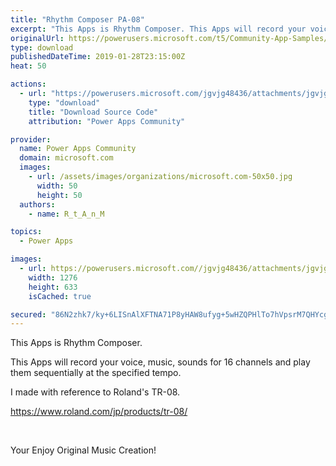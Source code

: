 ```yaml
---
title: "Rhythm Composer PA-08"
excerpt: "This Apps is Rhythm Composer. This Apps will record your voice, music, sounds for 16 channels and play them sequentially at the specified tempo. I"
originalUrl: https://powerusers.microsoft.com/t5/Community-App-Samples/Rhythm-Composer-PA-08/td-p/211197
type: download
publishedDateTime: 2019-01-28T23:15:00Z
heat: 50

actions:
  - url: "https://powerusers.microsoft.com/jgvjg48436/attachments/jgvjg48436/AppFeedbackGallery/86/3/Rhythm%20Composer.msapp"
    type: "download"
    title: "Download Source Code"
    attribution: "Power Apps Community"

provider:
  name: Power Apps Community
  domain: microsoft.com
  images:
    - url: /assets/images/organizations/microsoft.com-50x50.jpg
      width: 50
      height: 50
  authors:
    - name: R_t_A_n_M

topics:
  - Power Apps

images:
  - url: https://powerusers.microsoft.com//jgvjg48436/attachments/jgvjg48436/AppFeedbackGallery/86/1/%E3%82%AD%E3%83%A3%E3%83%97%E3%83%81%E3%83%A3.PNG
    width: 1276
    height: 633
    isCached: true

secured: "86N2zhk7/ky+6LISnAlXFTNA71P8yHAW8ufyg+5wHZQPHlTo7hVpsrM7QHYcgdjvLwkBtYIlwGyP5GhwV7tSzI+Gi9dJvtW6Ah+wxqrnTrcA9wFXqLEvxkOuHZpGZW/dF+DDEPNZSEbCnD+p45h3xbZU2EmnfJIW6KI4Q2j1+FTtBgd5tZpqYAp0vr5aOxOg/o9WWhLObP6oxVlqE6zIb61+s+cieKnWR56chWNCCH533HHqUs8JOy/rb095+TPODv8FQpvxuvOSneFymiCfGHPigSlRkQF79qQSTrK3cuK1fNUkCR9HrKKQ/8anwl8KLPHngwQSjeDrV/JXQmedwM/3qGj02VrP1yS74wqeiEdXfD73tGEQwliBaevr7Vkc0KMxfhMXCm0hC0RE3ugVTA==;Hqwmkbnm88A5E1URDYAK6Q=="
---
```

<p>This Apps is Rhythm Composer.</p><p><span>This Apps will record your voice, music, sounds for 16 channels and play them sequentially at the specified tempo.</span></p><p><span>I made with reference to Roland's TR-08.</span></p><p><span><a href="https://www.roland.com/jp/products/tr-08/" target="_blank" rel="nofollow noopener noreferrer">https://www.roland.com/jp/products/tr-08/</a></span></p><p>&nbsp;</p><p><span>Your Enjoy Original Music Creation!</span></p><p>&nbsp;</p>

